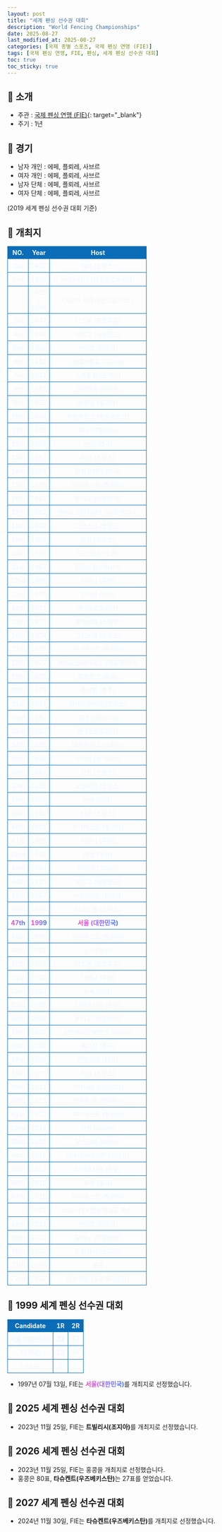```yaml
---
layout: post
title: "세계 펜싱 선수권 대회"
description: "World Fencing Championships"
date: 2025-08-27
last_modified_at: 2025-08-27
categories: [국제 종별 스포츠, 국제 펜싱 연맹 (FIE)]
tags: [국제 펜싱 연맹, FIE, 펜싱, 세계 펜싱 선수권 대회]
toc: true
toc_sticky: true
---
```

<style>
    /* 테이블 서식 */
    table {
        width: 100%;
        border-collapse: collapse;
        font-size: 14px;
        color: #f0f6fc;
      }
      th, td {
        border: 1px solid #0B6DB7;
        padding: 5px;
        text-align: center;
        font-weight: normal;
      }
</style>
## 📜 소개
* 주관 : [국제 펜싱 연맹 (FIE)](https://fie.org/){: target="_blank"}
* 주기 : 1년

## 📜 경기
* 남자 개인 : 에페, 플뢰레, 사브르
* 여자 개인 : 에페, 플뢰레, 사브르
* 남자 단체 : 에페, 플뢰레, 사브르
* 여자 단체 : 에페, 플뢰레, 사브르

(2019 세계 펜싱 선수권 대회 기준)

## 📜 개최지
<html>

<head>
    <meta charset="UTF-8">
</head>

<body>
    <table>
        <tr style="background: #0B6DB7;">
            <th style="width: 15%; font-weight: bold;">NO.</th>
            <th style="width: 15%; font-weight: bold;">Year</th>
            <th style="width: 70%; font-weight: bold;">Host</th>
        </tr>
        <tr>
            <th>1st</th>
            <th>1937</th>
            <th>파리 (프랑스)</th>
        </tr>
        <tr>
            <th>2nd</th>
            <th>1938</th>
            <th>피에슈탸니 (체코슬로바키아)</th>
        </tr>
        <tr>
            <th>.</th>
            <th>1939<br>~<br>1946</th>
            <th>〈제2차 세계 대전으로 취소〉</th>
        </tr>
        <tr>
            <th>3rd</th>
            <th>1947</th>
            <th>리스본 (포르투갈)</th>
        </tr>
        <tr>
            <th>4th</th>
            <th>1948</th>
            <th>헤이그 (네덜란드)</th>
        </tr>
        <tr>
            <th>5th</th>
            <th>1949</th>
            <th>카이로 (이집트)</th>
        </tr>
        <tr>
            <th>6th</th>
            <th>1950</th>
            <th>몬테카를로 (모나코)</th>
        </tr>
        <tr>
            <th>7th</th>
            <th>1951</th>
            <th>스톡홀름 (스웨덴)</th>
        </tr>
        <tr>
            <th>8th</th>
            <th>1952</th>
            <th>코펜하겐 (덴마크)</th>
        </tr>
        <tr>
            <th>9th</th>
            <th>1953</th>
            <th>브뤼셀 (벨기에)</th>
        </tr>
        <tr>
            <th>10th</th>
            <th>1954</th>
            <th>룩셈부르크 (룩셈부르크)</th>
        </tr>
        <tr>
            <th>11th</th>
            <th>1955</th>
            <th>로마 (이탈리아)</th>
        </tr>
        <tr>
            <th>12th</th>
            <th>1956</th>
            <th>런던 (영국)</th>
        </tr>
        <tr>
            <th>13th</th>
            <th>1957</th>
            <th>파리 (프랑스)</th>
        </tr>
        <tr>
            <th>14th</th>
            <th>1958</th>
            <th>필라델피아 (미국)</th>
        </tr>
        <tr>
            <th>15th</th>
            <th>1959</th>
            <th>부다페스트 (헝가리)</th>
        </tr>
        <tr>
            <th>16th</th>
            <th>1961</th>
            <th>토리노 (이탈리아)</th>
        </tr>
        <tr>
            <th>17th</th>
            <th>1962</th>
            <th>부에노스아이레스 (아르헨티나)</th>
        </tr>
        <tr>
            <th>18th</th>
            <th>1963</th>
            <th>그단스크 (폴란드)</th>
        </tr>
        <tr>
            <th>19th</th>
            <th>1965</th>
            <th>파리 (프랑스)</th>
        </tr>
        <tr>
            <th>20th</th>
            <th>1966</th>
            <th>모스크바 (소련)</th>
        </tr>
        <tr>
            <th>21st</th>
            <th>1967</th>
            <th>몬트리올 (캐나다)</th>
        </tr>
        <tr>
            <th>22nd</th>
            <th>1969</th>
            <th>아바나 (쿠바)</th>
        </tr>
        <tr>
            <th>23rd</th>
            <th>1970</th>
            <th>앙카라 (터키)</th>
        </tr>
        <tr>
            <th>24th</th>
            <th>1971</th>
            <th>빈 (오스트리아)</th>
        </tr>
        <tr>
            <th>25th</th>
            <th>1973</th>
            <th>예테보리 (스웨덴)</th>
        </tr>
        <tr>
            <th>26th</th>
            <th>1974</th>
            <th>그르노블 (프랑스)</th>
        </tr>
        <tr>
            <th>27th</th>
            <th>1975</th>
            <th>부다페스트 (헝가리)</th>
        </tr>
        <tr>
            <th>28th</th>
            <th>1977</th>
            <th>부에노스아이레스 (아르헨티나)</th>
        </tr>
        <tr>
            <th>29th</th>
            <th>1978</th>
            <th>함부르크 (독일)</th>
        </tr>
        <tr>
            <th>30th</th>
            <th>1979</th>
            <th>멜버른 (호주)</th>
        </tr>
        <tr>
            <th>31st</th>
            <th>1981</th>
            <th>클레르몽페랑 (프랑스)</th>
        </tr>
        <tr>
            <th>32nd</th>
            <th>1982</th>
            <th>로마 (이탈리아)</th>
        </tr>
        <tr>
            <th>33rd</th>
            <th>1983</th>
            <th>빈 (오스트리아)</th>
        </tr>
        <tr>
            <th>34th</th>
            <th>1985</th>
            <th>바르셀로나 (스페인)</th>
        </tr>
        <tr>
            <th>35th</th>
            <th>1986</th>
            <th>소피아 (불가리아)</th>
        </tr>
        <tr>
            <th>36th</th>
            <th>1987</th>
            <th>로잔 (스위스)</th>
        </tr>
        <tr>
            <th>37th</th>
            <th>1988</th>
            <th>오를레앙 (프랑스)</th>
        </tr>
        <tr>
            <th>38th</th>
            <th>1989</th>
            <th>덴버 (미국)</th>
        </tr>
        <tr>
            <th>39th</th>
            <th>1990</th>
            <th>리옹 (프랑스)</th>
        </tr>
        <tr>
            <th>40th</th>
            <th>1991</th>
            <th>부다페스트 (헝가리)</th>
        </tr>
        <tr>
            <th>41st</th>
            <th>1992</th>
            <th>아바나 (쿠바)</th>
        </tr>
        <tr>
            <th>42nd</th>
            <th>1993</th>
            <th>에센 (독일)</th>
        </tr>
        <tr>
            <th>43rd</th>
            <th>1994</th>
            <th>아테네 (그리스)</th>
        </tr>
        <tr>
            <th>44th</th>
            <th>1995</th>
            <th>헤이그 (네덜란드)</th>
        </tr>
        <tr>
            <th>45th</th>
            <th>1997</th>
            <th>케이프타운 (남아공)</th>
        </tr>
        <tr>
            <th>46th</th>
            <th>1998</th>
            <th>라쇼드퐁 (스위스)</th>
        </tr>
        <tr>
            <th><span style="background: text linear-gradient(to right, #FF43A8, #BE5DFA, #776CFF, #4172F2); font-weight: bold; -webkit-background-clip: text; -webkit-text-fill-color: transparent;">47th</span></th>
            <th><span style="background: text linear-gradient(to right, #FF43A8, #BE5DFA, #776CFF, #4172F2); font-weight: bold; -webkit-background-clip: text; -webkit-text-fill-color: transparent;">1999</span></th>
            <th><span style="background: text linear-gradient(to right, #FF43A8, #BE5DFA, #776CFF, #4172F2); font-weight: bold; -webkit-background-clip: text; -webkit-text-fill-color: transparent;">서울 (대한민국)</span></th>
        </tr>
        <tr>
            <th>48th</th>
            <th>2000</th>
            <th>부다페스트 (헝가리)</th>
        </tr>
        <tr>
            <th>49th</th>
            <th>2001</th>
            <th>님 (프랑스)</th>
        </tr>
        <tr>
            <th>50th</th>
            <th>2002</th>
            <th>리스본 (포르투갈)</th>
        </tr>
        <tr>
            <th>51st</th>
            <th>2003</th>
            <th>아바나 (쿠바)</th>
        </tr>
        <tr>
            <th>52nd</th>
            <th>2004</th>
            <th>뉴욕 (미국)</th>
        </tr>
        <tr>
            <th>53rd</th>
            <th>2005</th>
            <th>라이프치히 (독일)</th>
        </tr>
        <tr>
            <th>54th</th>
            <th>2006</th>
            <th>토리노 (이탈리아)</th>
        </tr>
        <tr>
            <th>55th</th>
            <th>2007</th>
            <th>상트페테르부르크 (러시아)</th>
        </tr>
        <tr>
            <th>56th</th>
            <th>2008</th>
            <th>베이징 (중국)</th>
        </tr>
        <tr>
            <th>57th</th>
            <th>2009</th>
            <th>안탈리아 (터키)</th>
        </tr>
        <tr>
            <th>58th</th>
            <th>2010</th>
            <th>파리 (프랑스)</th>
        </tr>
        <tr>
            <th>59th</th>
            <th>2011</th>
            <th>카타니아 (이탈리아)</th>
        </tr>
        <tr>
            <th>60th</th>
            <th>2012</th>
            <th>키이우 (우크라이나)</th>
        </tr>
        <tr>
            <th>61st</th>
            <th>2013</th>
            <th>부다페스트 (헝가리)</th>
        </tr>
        <tr>
            <th>62nd</th>
            <th>2014</th>
            <th>카잔 (러시아)</th>
        </tr>
        <tr>
            <th>63rd</th>
            <th>2015</th>
            <th>모스크바 (러시아)</th>
        </tr>
        <tr>
            <th>64th</th>
            <th>2016</th>
            <th>리우데자네이루 (브라질)</th>
        </tr>
        <tr>
            <th>65th</th>
            <th>2017</th>
            <th>라이프치히 (독일)</th>
        </tr>
        <tr>
            <th>66th</th>
            <th>2018</th>
            <th>우시 (중국)</th>
        </tr>
        <tr>
            <th>67th</th>
            <th>2019</th>
            <th>부다페스트 (헝가리)</th>
        </tr>
        <tr>
            <th>.</th>
            <th>2021</th>
            <th>〈코로나19 범유행으로 취소〉</th>
        </tr>
        <tr>
            <th>68th</th>
            <th>2022</th>
            <th>카이로 (이집트)</th>
        </tr>
        <tr>
            <th>69th</th>
            <th>2023</th>
            <th>밀라노 (이탈리아)</th>
        </tr>
        <tr>
            <th>70th</th>
            <th>2025</th>
            <th>트빌리시 (조지아)</th>
        </tr>
        <tr>
            <th>71th</th>
            <th>2026</th>
            <th>홍콩</th>
        </tr>
        <tr>
            <th>72nd</th>
            <th>2027</th>
            <th>타슈켄트 (우즈베키스탄)</th>
        </tr>
    </table>
</body>

</html>

## 📜 1999 세계 펜싱 선수권 대회
<html>

<head>
    <meta charset="UTF-8">
</head>

<body>
    <table>
        <tr style="background: #0B6DB7;">
            <th style="width: 60%; font-weight: bold;">Candidate</th>
            <th style="width: 20%; font-weight: bold;">1R</th>
            <th style="width: 20%; font-weight: bold;">2R</th>
        </tr>
        <tr>
            <th><span style="text-decoration : underline; font-weight: bold;">서울 (대한민국)</span></th>
            <th><span style="text-decoration : underline; font-weight: bold;">32</span></th>
            <th><span style="text-decoration : underline; font-weight: bold;">37</span></th>
        </tr>
        <tr>
            <th>? (쿠바)</th>
            <th>28</th>
            <th>28</th>
        </tr>
        <tr>
            <th>? (미국)</th>
            <th>5</th>
            <th>.</th>
        </tr>
    </table>
</body>

</html>

* 1997년 07월 13일, FIE는 <span style="background: text linear-gradient(to right, #FF43A8, #BE5DFA, #776CFF, #4172F2); font-weight: bold; -webkit-background-clip: text; -webkit-text-fill-color: transparent;">서울(대한민국)</span>를 개최지로 선정했습니다.

## 📜 2025 세계 펜싱 선수권 대회
* 2023년 11월 25일, FIE는 <span style="font-weight: bold;">트빌리시(조지아)</span>를 개최지로 선정했습니다.

## 📜 2026 세계 펜싱 선수권 대회
*  2023년 11월 25일, FIE는 홍콩을 개최지로 선정했습니다.
*  홍콩은 80표, <span style="font-weight: bold;">타슈켄트(우즈베키스탄)</span>는 27표를 얻었습니다.

## 📜 2027 세계 펜싱 선수권 대회
* 2024년 11월 30일, FIE는 <span style="font-weight: bold;">타슈켄트(우즈베키스탄)</span>를 개최지로 선정했습니다.

